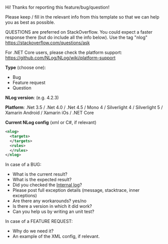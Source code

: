 Hi! Thanks for reporting this feature/bug/question! 

Please keep / fill in the relevant info from this template so that we can help you as best as possible.

QUESTIONS are preferred on StackOverflow. You could expect a faster response there (but do include all the info below). Use the tag "nlog" https://stackoverflow.com/questions/ask

For .NET Core users, please check the platform support: https://github.com/NLog/NLog/wiki/platform-support

**Type** (choose one):

- Bug
- Feature request
- Question


**NLog version**: (e.g. 4.2.3)

**Platform**: .Net 3.5 / .Net 4.0 / .Net 4.5 / Mono 4 / Silverlight 4 / Silverlight 5 / Xamarin Android / Xamarin iOs / .NET Core 

**Current NLog config** (xml or C#, if relevant)

```xml
<nlog>
  <targets>
  </targets>
  <rules>
  </rules>
</nlog>

```

In case of a BUG:

- What is the current result?
- What is the expected result?
- Did you checked the [Internal log](https://github.com/NLog/NLog/wiki/Internal-Logging)?
- Please post full exception details (message, stacktrace, inner exceptions)
- Are there any workarounds? yes/no
- Is there a version in which it did work? 
- Can you help us by writing an unit test?


In case of a FEATURE REQUEST:
 
 - Why do we need it?
 - An example of the XML config, if relevant. 


